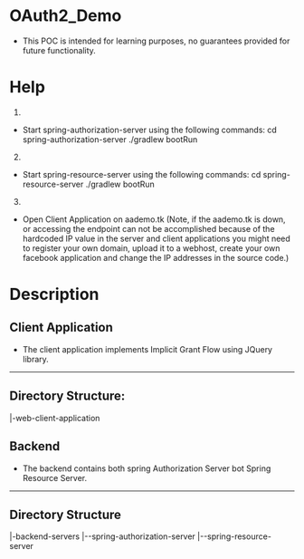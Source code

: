 # OAuth2_Demo
- This POC is intended for learning purposes, no guarantees provided for future functionality.

# Help
1.
- Start spring-authorization-server using the following commands:
cd spring-authorization-server
./gradlew bootRun

2.
- Start spring-resource-server using the following commands:
cd spring-resource-server
./gradlew bootRun

3.
- Open Client Application on aademo.tk
(Note, if the aademo.tk is down, or accessing the endpoint can not be accomplished because of the hardcoded IP value
in the server and client applications you might need to register your own domain, upload it to a webhost, create your own facebook application and change the IP addresses in the source code.)

# Description

Client Application
-------------------------------
- The client application implements Implicit Grant Flow using JQuery library.
-------------------------------
Directory Structure:
-------------------------------
|-web-client-application


Backend
-------------------------------
- The backend contains both spring Authorization Server bot Spring Resource Server.
-------------------------------
Directory Structure
-------------------------------
|-backend-servers
|--spring-authorization-server
|--spring-resource-server
